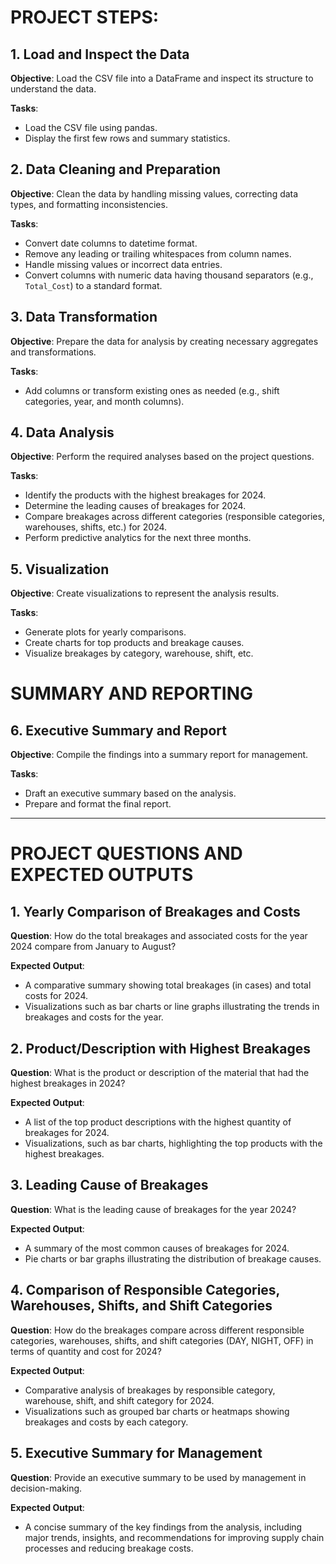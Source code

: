 # PROJECT STEPS:

## 1. Load and Inspect the Data
**Objective**: Load the CSV file into a DataFrame and inspect its structure to understand the data.

**Tasks**:
- Load the CSV file using pandas.
- Display the first few rows and summary statistics.

## 2. Data Cleaning and Preparation
**Objective**: Clean the data by handling missing values, correcting data types, and formatting inconsistencies.

**Tasks**:
- Convert date columns to datetime format.
- Remove any leading or trailing whitespaces from column names.
- Handle missing values or incorrect data entries.
- Convert columns with numeric data having thousand separators (e.g., `Total_Cost`) to a standard format.

## 3. Data Transformation
**Objective**: Prepare the data for analysis by creating necessary aggregates and transformations.

**Tasks**:
- Add columns or transform existing ones as needed (e.g., shift categories, year, and month columns).

## 4. Data Analysis
**Objective**: Perform the required analyses based on the project questions.

**Tasks**:
- Identify the products with the highest breakages for 2024.
- Determine the leading causes of breakages for 2024.
- Compare breakages across different categories (responsible categories, warehouses, shifts, etc.) for 2024.
- Perform predictive analytics for the next three months.

## 5. Visualization
**Objective**: Create visualizations to represent the analysis results.

**Tasks**:
- Generate plots for yearly comparisons.
- Create charts for top products and breakage causes.
- Visualize breakages by category, warehouse, shift, etc.

# SUMMARY AND REPORTING

## 6. Executive Summary and Report
**Objective**: Compile the findings into a summary report for management.

**Tasks**:
- Draft an executive summary based on the analysis.
- Prepare and format the final report.

---

# PROJECT QUESTIONS AND EXPECTED OUTPUTS

## 1. Yearly Comparison of Breakages and Costs
**Question**: How do the total breakages and associated costs for the year 2024 compare from January to August?

**Expected Output**:
- A comparative summary showing total breakages (in cases) and total costs for 2024.
- Visualizations such as bar charts or line graphs illustrating the trends in breakages and costs for the year.

## 2. Product/Description with Highest Breakages
**Question**: What is the product or description of the material that had the highest breakages in 2024?

**Expected Output**:
- A list of the top product descriptions with the highest quantity of breakages for 2024.
- Visualizations, such as bar charts, highlighting the top products with the highest breakages.

## 3. Leading Cause of Breakages
**Question**: What is the leading cause of breakages for the year 2024?

**Expected Output**:
- A summary of the most common causes of breakages for 2024.
- Pie charts or bar graphs illustrating the distribution of breakage causes.

## 4. Comparison of Responsible Categories, Warehouses, Shifts, and Shift Categories
**Question**: How do the breakages compare across different responsible categories, warehouses, shifts, and shift categories (DAY, NIGHT, OFF) in terms of quantity and cost for 2024?

**Expected Output**:
- Comparative analysis of breakages by responsible category, warehouse, shift, and shift category for 2024.
- Visualizations such as grouped bar charts or heatmaps showing breakages and costs by each category.

## 5. Executive Summary for Management
**Question**: Provide an executive summary to be used by management in decision-making.

**Expected Output**:
- A concise summary of the key findings from the analysis, including major trends, insights, and recommendations for improving supply chain processes and reducing breakage costs.
